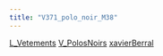 ```yaml
---
title: "V371_polo_noir_M38"
---
```


[L_Vetements](notes/equipements/L_Vetements.md) [V_PolosNoirs](notes/equipements/vetements/V_PolosNoirs.md) [xavierBerral](notes/utilisateurs/beneficiaires/xavierBerral.md)